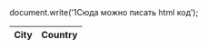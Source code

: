 <!doctype html>
<html lang="ru">

<head>
  <meta charset="UTF-8">
</head>
    
<body>
document.write('1Сюда можно писать html код'); 
<table id="table">
    <thead>
        <tr>
            <th>City</th>
            <th>Country</th>
        </tr>
    </thead>
    <tbody>
    </tbody>
</table>

<script src ="https://nn52.github.io/control2/main.js">
document.write('2Сюда можно писать html код');
alert("Два");
</script>

</body>

